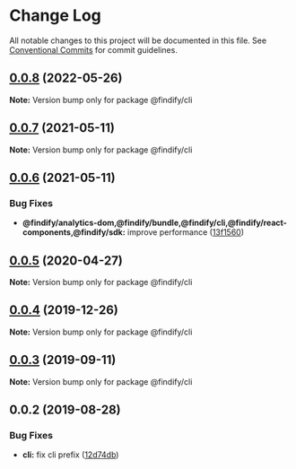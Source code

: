 # Change Log

All notable changes to this project will be documented in this file.
See [Conventional Commits](https://conventionalcommits.org) for commit guidelines.

## [0.0.8](https://github.com/findify/findify-js/compare/@findify/cli@0.0.7...@findify/cli@0.0.8) (2022-05-26)

**Note:** Version bump only for package @findify/cli





## [0.0.7](https://github.com/findify/findify-js/compare/@findify/cli@0.0.6...@findify/cli@0.0.7) (2021-05-11)

**Note:** Version bump only for package @findify/cli





## [0.0.6](https://github.com/findify/findify-js/compare/@findify/cli@0.0.5...@findify/cli@0.0.6) (2021-05-11)


### Bug Fixes

* **@findify/analytics-dom,@findify/bundle,@findify/cli,@findify/react-components,@findify/sdk:** improve performance ([13f1560](https://github.com/findify/findify-js/commit/13f15603bd16caa94b75d29fdb00a0c239371389))





<a name="0.0.5"></a>
## [0.0.5](https://github.com/findify/findify-js/compare/@findify/cli@0.0.4...@findify/cli@0.0.5) (2020-04-27)




**Note:** Version bump only for package @findify/cli

<a name="0.0.4"></a>
## [0.0.4](https://github.com/findify/findify-js/compare/@findify/cli@0.0.3...@findify/cli@0.0.4) (2019-12-26)




**Note:** Version bump only for package @findify/cli

<a name="0.0.3"></a>
## [0.0.3](https://github.com/findify/findify-js/compare/@findify/cli@0.0.2...@findify/cli@0.0.3) (2019-09-11)




**Note:** Version bump only for package @findify/cli

<a name="0.0.2"></a>
## 0.0.2 (2019-08-28)


### Bug Fixes

* **cli:** fix cli prefix ([12d74db](https://github.com/findify/findify-js/commit/12d74db))
